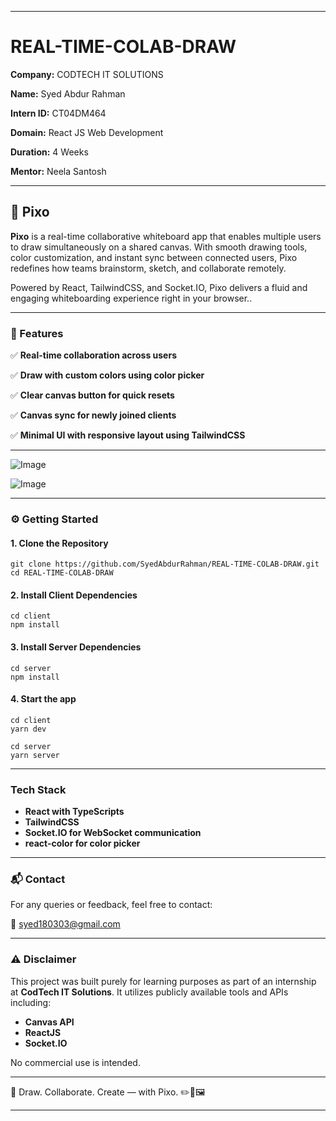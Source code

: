 

---

# REAL-TIME-COLAB-DRAW

**Company:** CODTECH IT SOLUTIONS

**Name:** Syed Abdur Rahman

**Intern ID:** CT04DM464

**Domain:** React JS Web Development

**Duration:** 4 Weeks

**Mentor:** Neela Santosh

---

## 🎨 Pixo

**Pixo** is a real-time collaborative whiteboard app that enables multiple users to draw simultaneously on a shared canvas. With smooth drawing tools, color customization, and instant sync between connected users, Pixo redefines how teams brainstorm, sketch, and collaborate remotely.

Powered by React, TailwindCSS, and Socket.IO, Pixo delivers a fluid and engaging whiteboarding experience right in your browser..

---

### 🌟 Features

✅ **Real-time collaboration across users**

✅ **Draw with custom colors using color picker**

✅ **Clear canvas button for quick resets**

✅ **Canvas sync for newly joined clients**

✅ **Minimal UI with responsive layout using TailwindCSS**

---

![Image](https://github.com/user-attachments/assets/6d5da8e7-ae4a-4d23-a9e3-41a0f5ff3674)

![Image](https://github.com/user-attachments/assets/64dda092-d71f-4d54-9da4-80e6f9512572)

---

### ⚙️ Getting Started



#### 1. Clone the Repository
```
git clone https://github.com/SyedAbdurRahman/REAL-TIME-COLAB-DRAW.git
cd REAL-TIME-COLAB-DRAW
```

#### 2. Install Client Dependencies
```
cd client
npm install
```

#### 3. Install Server Dependencies
```
cd server
npm install
```

#### 4. Start the app
```
cd client
yarn dev
```
```
cd server
yarn server
```
---

### Tech Stack

* **React with TypeScripts**
* **TailwindCSS**
* **Socket.IO for WebSocket communication**
* **react-color for color picker**

---

### 📬 Contact

For any queries or feedback, feel free to contact:

📧 [syed180303@gmail.com](mailto:syed180303@gmail.com)

---

### ⚠️ Disclaimer

This project was built purely for learning purposes as part of an internship at **CodTech IT Solutions**. It utilizes publicly available tools and APIs including:

* **Canvas API**
* **ReactJS**
* **Socket.IO**

No commercial use is intended.

---

🎯 Draw. Collaborate. Create — with Pixo. ✏️🧠🖼️

---



